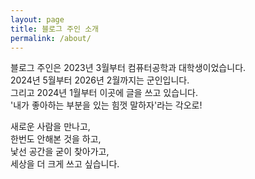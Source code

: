 ```yaml
---
layout: page
title: 블로그 주인 소개
permalink: /about/
---
```


블로그 주인은 2023년 3월부터 컴퓨터공학과 대학생이었습니다.  
2024년 5월부터 2026년 2월까지는 군인입니다.  
그리고 2024년 1월부터 이곳에 글을 쓰고 있습니다.  
'내가 좋아하는 부분을 있는 힘껏 말하자'라는 각오로!  

새로운 사람을 만나고,  
한번도 안해본 것을 하고,  
낯선 공간을 굳이 찾아가고,  
세상을 더 크게 쓰고 싶습니다.
